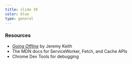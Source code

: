 ```yaml
---
title: slide 39
color: blue
type: general
---
```

### Resources

* _[Going Offline](https://abookapart.com/products/going-offline)_ by Jeremy Keith
* The MDN docs for ServiceWorker, Fetch, and Cache APIs
* Chrome Dev Tools for debugging
